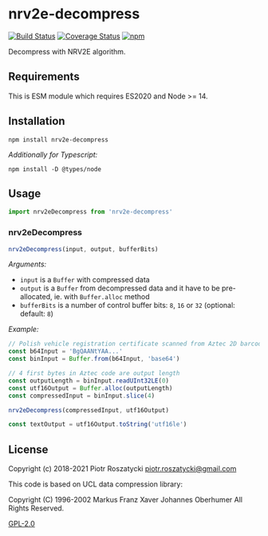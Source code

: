 # nrv2e-decompress

<!-- markdownlint-disable MD013 -->

[![Build Status](https://api.travis-ci.com/dex4er/js-nrv2e-decompress.svg)](https://app.travis-ci.com/github/dex4er/js-nrv2e-decompress) [![Coverage Status](https://coveralls.io/repos/github/dex4er/js-nrv2e-decompress/badge.svg)](https://coveralls.io/github/dex4er/js-nrv2e-decompress) [![npm](https://img.shields.io/npm/v/nrv2e-decompress.svg)](https://www.npmjs.com/package/nrv2e-decompress)

<!-- markdownlint-enable MD013 -->

Decompress with NRV2E algorithm.

## Requirements

This is ESM module which requires ES2020 and Node >= 14.

## Installation

```shell
npm install nrv2e-decompress
```

_Additionally for Typescript:_

```shell
npm install -D @types/node
```

## Usage

```js
import nrv2eDecompress from 'nrv2e-decompress'
```

### nrv2eDecompress

```js
nrv2eDecompress(input, output, bufferBits)
```

_Arguments:_

- `input` is a `Buffer` with compressed data
- `output` is a `Buffer` from decompressed data and it have to be pre-allocated,
  ie. with `Buffer.alloc` method
- `bufferBits` is a number of control buffer bits: `8`, `16` or `32` (optional:
  default: `8`)

_Example:_

```js
// Polish vehicle registration certificate scanned from Aztec 2D barcode
const b64Input = 'BgQAANtYAA...'
const binInput = Buffer.from(b64Input, 'base64')

// 4 first bytes in Aztec code are output length
const outputLength = binInput.readUInt32LE(0)
const utf16Output = Buffer.alloc(outputLength)
const compressedInput = binInput.slice(4)

nrv2eDecompress(compressedInput, utf16Output)

const textOutput = utf16Output.toString('utf16le')
```

## License

Copyright (c) 2018-2021 Piotr Roszatycki <piotr.roszatycki@gmail.com>

This code is based on UCL data compression library:

Copyright (C) 1996-2002 Markus Franz Xaver Johannes Oberhumer
All Rights Reserved.

[GPL-2.0](https://opensource.org/licenses/GPL-2.0)
